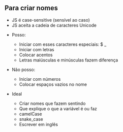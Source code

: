 ## Para criar nomes

* JS é case-sensitive (sensível ao caso)
* JS aceita a cadeia de caracteres Unicode

- Posso:
  * Iniciar com esses caracteres especiais: $ _
  * Iniciar com letras
  * Colocar acentos
  * Letras maiúsculas e minúsculas fazem diferença

- Não posso:
  * Iniciar com números
  * Colocar espaços vazios no nome

- Ideal
  * Criar nomes que fazem sentindo
  * Que explique o que a variável é ou faz
  * camelCase
  * snake_case
  * Escrever em inglês
